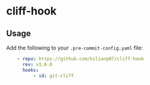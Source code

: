 # cliff-hook

## Usage
Add the following to your `.pre-commit-config.yaml` file:

```yaml
    - repo: https://github.com/kilianp07/cliff-hook
      rev: v1.0.0
      hooks:
          - id: git-cliff
```
